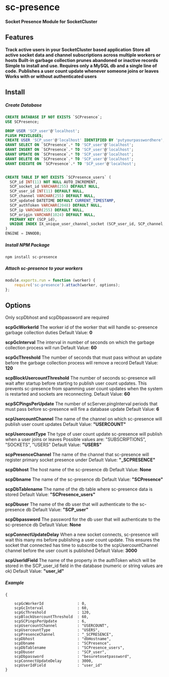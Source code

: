 # sc-presence
#### Socket Presence Module for SocketCluster

## Features
**Track active users in your SocketCluster based application**
**Store all active socket data and channel subscriptions across multiple workers or hosts**
**Built-in garbage collection prunes abandoned or inactive records**
**Simple to install and use.  Requires only a MySQL db and a single line of code.**
**Publishes a user count update whenever someone joins or leaves**
**Works with or without authenticated users**


## Install

##### Create Database

```sql
CREATE DATABASE IF NOT EXISTS `SCPresence`;
USE SCPresence;

DROP USER 'SCP_user'@'localhost';
FLUSH PRIVILEGES;
CREATE USER 'SCP_user'@'localhost' IDENTIFIED BY 'putyourpasswordhere';
GRANT SELECT ON `SCPresence`.* TO 'SCP_user'@'localhost'; 
GRANT INSERT ON `SCPresence`.* TO 'SCP_user'@'localhost'; 
GRANT UPDATE ON `SCPresence`.* TO 'SCP_user'@'localhost'; 
GRANT DELETE ON `SCPresence`.* TO 'SCP_user'@'localhost'; 
GRANT EXECUTE ON `SCPresence`.* TO 'SCP_user'@'localhost'; 


CREATE TABLE IF NOT EXISTS `SCPresence_users` (
  SCP_id INT(11) NOT NULL AUTO_INCREMENT,
  SCP_socket_id VARCHAR(255) DEFAULT NULL,
  SCP_user_id INT(11) DEFAULT NULL,
  SCP_channel VARCHAR(255) DEFAULT NULL,
  SCP_updated DATETIME DEFAULT CURRENT_TIMESTAMP,
  SCP_authToken VARCHAR(2048) DEFAULT NULL,  
  SCP_ip VARCHAR(255) DEFAULT NULL,
  SCP_origin VARCHAR(1024) DEFAULT NULL,
  PRIMARY KEY (SCP_id),
  UNIQUE INDEX IX_unique_user_channel_socket (SCP_user_id, SCP_channel, SCP_socket_id)
)
ENGINE = INNODB;
```

##### Install NPM Package
```
npm install sc-presence
```

##### Attach sc-presence to your workers
```javascript
module.exports.run = function (worker) {
    require('sc-presence').attach(worker, options);
};
```


## Options 
 Only scpDbhost and scpDbpassword are required

**scpGcWorkerId**
The worker id of the worker that will handle sc-presence garbage collection duties
Default Value: **0**

**scpGcInterval**
The interval in number of seconds on which the garbage collection process will run
Default Value: **60**

**scpGcThreshold**
The number of seconds that must pass without an update before the garbage collection process will remove a record
Default Value: **120**

**scpBlockUsercountThreshold**
The number of seconds sc-presence will wait after startup before starting to publish user count updates.
This prevents sc-presence from spamming user count updates when the system is restarted and sockets are reconnecting.
Default Value: **60**

**scpSCPingsPerUpdate**
The number of scServer.pingInterval periods that must pass before sc-presence will fire a database update
Default Value: **6**  

**scpUsercountChannel** 
The name of the channel on which sc-presence will publish user count updates
Default Value: **"USERCOUNT"**

**scpUsercountType** 
The type of user count update sc-presence will publish when a user joins or leaves
Possible values are: "SUBSCRIPTIONS", "SOCKETS", "USERS"
Default Value: **"USERS"**

**scpPresenceChannel**
The name of the channel that sc-presence will register primary socket presence under
Default Value: **"_SCPRESENCE"**

**scpDbhost**
The host name of the sc-presence db
Default Value: **None**

**scpDbname**
The name of the sc-presence db
Default Value: **"SCPresence"**

**scpDbTablename**
The name of the db table where sc-presence data is stored
Default Value: **"SCPresence_users"**

**scpDbuser**
The name of the db user that will authenticate to the sc-presence db
Default Value: **"SCP_user"**

**scpDbpassword**
The password for the db user that will authenticate to the sc-presence db
Default Value: **None**
      
**scpConnectUpdateDelay**
When a new socket connects, sc-presence will wait this many ms before publishing a user count update. This ensures the socket that connected has time to subscribe to the scpUsercountChannel channel before the user count is published
Default Value: **3000**

**scpUserIdField**
The name of the property in the authToken which will be stored in the SCP_user_id field in the database (numeric or string values are ok) 
Default Value: **"user_id"**

##### Example
```
{
    
    scpGcWorkerId			    : 0,
    scpGcInterval			    : 60, 
    scpGcThreshold			    : 120,
    scpBlockUsercountThreshold	: 60,
    scpSCPingsPerUpdate         : 6,  
    scpUsercountChannel		    : "USERCOUNT",
    scpUsercountType            : "USERS",
    scpPresenceChannel			: "_SCPRESENCE",
    scpDbhost					: "dbHostname",
    scpDbname					: "SCPresence",
    scpDbTablename				: "SCPresence_users",
    scpDbuser					: "SCP_user",
    scpDbpassword				: "besuretosetpassword",        
    scpConnectUpdateDelay		: 3000,
    scpUserIdField              : "user_id"
}
```